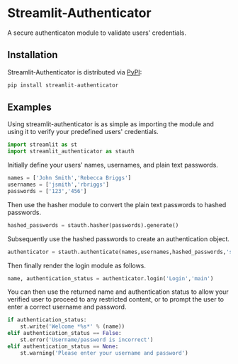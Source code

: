 # Streamlit-Authenticator
A secure authenticaton module to validate users' credentials.

## Installation

Streamlit-Authenticator is distributed via [PyPI](https://pypi.org/project/streamlit-authenticator/):

```python
pip install streamlit-authenticator
```

## Examples

Using streamlit-authenticator is as simple as importing the module and using it to verify your predefined users' credentials.

```python
import streamlit as st
import streamlit_authenticator as stauth
```

Initially define your users' names, usernames, and plain text passwords.

```python
names = ['John Smith','Rebecca Briggs']
usernames = ['jsmith','rbriggs']
passwords = ['123','456']
```

Then use the hasher module to convert the plain text passwords to hashed passwords.

```python
hashed_passwords = stauth.hasher(passwords).generate()
```

Subsequently use the hashed passwords to create an authentication object.

```python
authenticator = stauth.authenticate(names,usernames,hashed_passwords,'some_cookie_name','some_signature_key',cookie_expiry_days=30)
```

Then finally render the login module as follows.

```python
name, authentication_status = authenticator.login('Login','main')
```

You can then use the returned name and authentication status to allow your verified user to proceed to any restricted content, or to prompt the user to enter a correct username and password.

```python
if authentication_status:
    st.write('Welcome *%s*' % (name))
elif authentication_status == False:
    st.error('Username/password is incorrect')
elif authentication_status == None:
    st.warning('Please enter your username and password')
```
